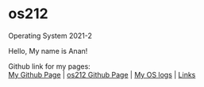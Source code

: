 # os212
Operating System 2021-2

Hello, My name is Anan!<br>

Github link for my pages:<br>
[My Github Page](https://github.com/anantus) | [os212 Github Page](https://github.com/anantus/os212) | [My OS logs](https://anantus.github.io/os212/TXT/mylog.txt) | [Links](https://anantus.github.io/os212/LINKS/)

